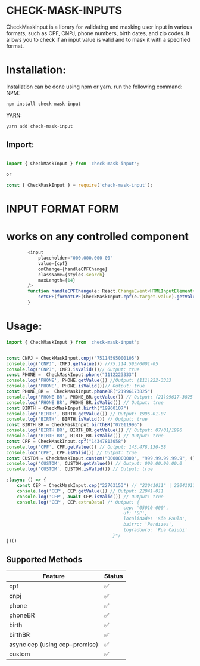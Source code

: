 # CHECK-MASK-INPUTS

CheckMaskInput is a library for validating and masking user input in various formats, such as CPF, CNPJ, phone numbers, birth dates, and zip codes. It allows you to check if an input value is valid and to mask it with a specified format.

# Installation:
Installation can be done using npm or yarn. run the following command:
NPM:

```bash
npm install check-mask-input
```

YARN:

```bash
yarn add check-mask-input
```

## Import:
```js

import { CheckMaskInput } from 'check-mask-input';

or

const { CheckMaskInput } = require('check-mask-input');
```
# INPUT FORMAT FORM
# works on any controlled component
```js
        <input
            placeholder="000.000.000-00"
            value={cpf}
            onChange={handleCPFChange}
            className={styles.search}
            maxLength={14}
        />
        function handleCPFChange(e: React.ChangeEvent<HTMLInputElement>) {
            setCPF(formatCPF(CheckMaskInput.cpf(e.target.value).getValue()));
        }
```
# Usage:
```js
import { CheckMaskInput } from 'check-mask-input';


const CNPJ = CheckMaskInput.cnpj("75114595000105")
console.log('CNPJ', CNPJ.getValue()) //75.114.595/0001-05
console.log('CNPJ', CNPJ.isValid())// Output: true
const PHONE =  CheckMaskInput.phone("1112223333")
console.log('PHONE', PHONE.getValue()) //Output: (111)222-3333
console.log('PHONE', PHONE.isValid())// Output: true
const PHONE_BR =  CheckMaskInput.phoneBR("21996173825")
console.log('PHONE BR', PHONE_BR.getValue()) // Output: (21)99617-3825
console.log('PHONE BR', PHONE_BR.isValid()) // Output: true
const BIRTH = CheckMaskInput.birth("19960107")
console.log('BIRTH', BIRTH.getValue()) // Output: 1996-01-07
console.log('BIRTH', BIRTH.isValid()) // Output: true
const BIRTH_BR = CheckMaskInput.birthBR("07011996")
console.log('BIRTH BR', BIRTH_BR.getValue()) // Output: 07/01/1996
console.log('BIRTH BR', BIRTH_BR.isValid()) // Output: true
const CPF = CheckMaskInput.cpf("14347813058")
console.log('CPF', CPF.getValue()) // Output: 143.478.130-58
console.log('CPF', CPF.isValid()) // Output: true
const CUSTOM = CheckMaskInput.custom("0000000000", "999.99.99.99.9", () => {return true}) //<==== in the custom format you need to define a callback to validate your custom format, since we have no way of knowing which format you expect to receive.
console.log('CUSTOM', CUSTOM.getValue()) // Output: 000.00.00.00.0
console.log('CUSTOM', CUSTOM.isValid()) // Output: true

;(async () => {
    const CEP = CheckMaskInput.cep("22763153") // "22041011" | 22041011
    console.log('CEP', CEP.getValue()) // Output: 22041-011
    console.log('CEP', await CEP.isValid()) // Output: true
    console.log('CEP', CEP.extraData) /* Output: {
                                            cep: '05010-000',
                                            uf: 'SP',
                                            localidade: 'São Paulo',
                                            bairro: 'Perdizes',
                                            logradouro: 'Rua Caiubi'
                                        }*/
})()
```

## Supported Methods

| Feature  | Status |
| ------------- | ------------- |
| cpf  | ✅  |
| cnpj  | ✅  |
| phone  | ✅  |
| phoneBR  | ✅  |
| birth  | ✅  |
| birthBR  | ✅  |
| async cep (using cep-promise)  | ✅  |
| custom  | ✅  |